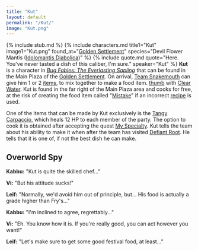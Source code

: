 ```yaml
---
title: "Kut"
layout: default
permalink: "/Kut/"
image: "Kut.png"
---
```

{% include stub.md %}
{% include characters.md title1="Kut" image1="Kut.png" found_at="[Golden Settlement](/Golden_Settlement)" species="Devil Flower Mantis ([Idolomantis Diabolica](https://en.wikipedia.org/wiki/Idolomantis_diabolica))" %}
{% include quote.md quote="Here. You've never tasted a dish of this caliber, I'm sure." speaker="Kut" %}
**Kut** is a character in [*Bug Fables: The Everlasting Sapling*](/Bug_Fables:_The_Everlasting_Sapling) that can be found in the Main Plaza of the [Golden Settlement](/Golden_Settlement). On arrival, [Team Snakemouth](/Team_Snakemouth) can give him 1 or 2 [items](/items), to mix together to make a food item.
[thumb](/File:Kutcooking.png) with [Clear Water](/Clear_Water).
Kut is found in the far right of the Main Plaza area and cooks for free, at the risk of creating the food item called "[Mistake](/Mistake)" if an incorrect [recipe](/Recipes) is used.

One of the items that can be made by Kut exclusively is the [Tangy Carpaccio](/Tangy_Carpaccio), which heals 12 HP to each member of the party. The option to cook it is obtained after accepting the quest [My Specialty](/My_Specialty). Kut tells the team about his ability to make it when after the team has visited [Defiant Root](/Defiant_Root). He tells that it is one of, if not the best dish he can make.

## Overworld Spy
**Kabbu:** "Kut is quite the skilled chef..."

**Vi:** "But his attitude sucks!"

**Leif:** "Normally, we'd avoid him out of principle, but... His food is actually a grade higher than Fry's..."

**Kabbu:** "I'm inclined to agree, regrettably..."

**Vi:** "Eh. You know how it is. If you're really good, you can act however you want!"

**Leif:** "Let's make sure to get some good festival food, at least..."